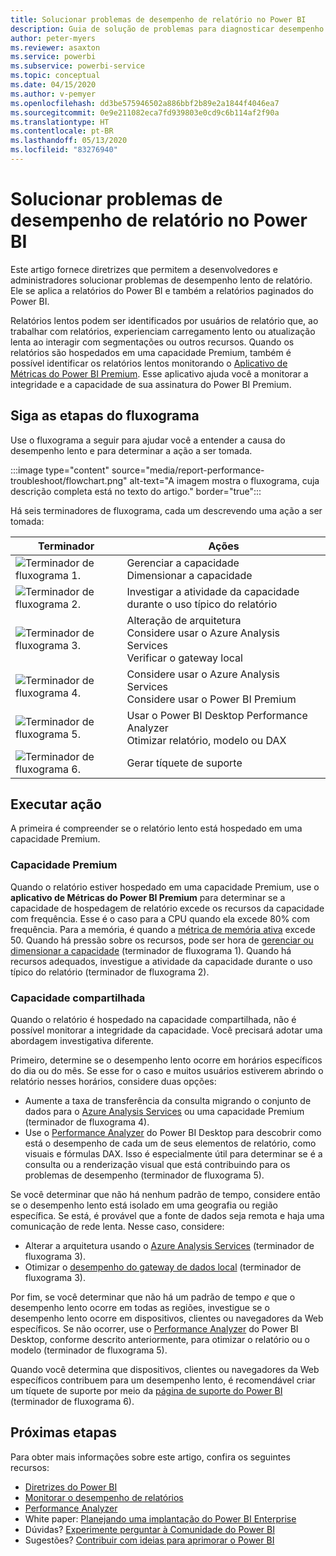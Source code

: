 ```yaml
---
title: Solucionar problemas de desempenho de relatório no Power BI
description: Guia de solução de problemas para diagnosticar desempenho lento de relatório no Power BI.
author: peter-myers
ms.reviewer: asaxton
ms.service: powerbi
ms.subservice: powerbi-service
ms.topic: conceptual
ms.date: 04/15/2020
ms.author: v-pemyer
ms.openlocfilehash: dd3be575946502a886bbf2b89e2a1844f4046ea7
ms.sourcegitcommit: 0e9e211082eca7fd939803e0cd9c6b114af2f90a
ms.translationtype: HT
ms.contentlocale: pt-BR
ms.lasthandoff: 05/13/2020
ms.locfileid: "83276940"
---
```

# <a name="troubleshoot-report-performance-in-power-bi"></a>Solucionar problemas de desempenho de relatório no Power BI

Este artigo fornece diretrizes que permitem a desenvolvedores e administradores solucionar problemas de desempenho lento de relatório. Ele se aplica a relatórios do Power BI e também a relatórios paginados do Power BI.

Relatórios lentos podem ser identificados por usuários de relatório que, ao trabalhar com relatórios, experienciam carregamento lento ou atualização lenta ao interagir com segmentações ou outros recursos. Quando os relatórios são hospedados em uma capacidade Premium, também é possível identificar os relatórios lentos monitorando o [Aplicativo de Métricas do Power BI Premium](../admin/service-admin-premium-monitor-capacity.md). Esse aplicativo ajuda você a monitorar a integridade e a capacidade de sua assinatura do Power BI Premium.

## <a name="follow-flowchart-steps"></a>Siga as etapas do fluxograma

Use o fluxograma a seguir para ajudar você a entender a causa do desempenho lento e para determinar a ação a ser tomada.

:::image type="content" source="media/report-performance-troubleshoot/flowchart.png" alt-text="A imagem mostra o fluxograma, cuja descrição completa está no texto do artigo." border="true":::

Há seis terminadores de fluxograma, cada um descrevendo uma ação a ser tomada:

|Terminador|Ações|
|---------|---------|
|![Terminador de fluxograma 1.](media/common/icon-01-red-30x30.png)|Gerenciar a capacidade<br />Dimensionar a capacidade |
|![Terminador de fluxograma 2.](media/common/icon-02-red-30x30.png)|Investigar a atividade da capacidade durante o uso típico do relatório|
|![Terminador de fluxograma 3.](media/common/icon-03-red-30x30.png)|Alteração de arquitetura<br />Considere usar o Azure Analysis Services<br />Verificar o gateway local|
|![Terminador de fluxograma 4.](media/common/icon-04-red-30x30.png)|Considere usar o Azure Analysis Services<br />Considere usar o Power BI Premium|
|![Terminador de fluxograma 5.](media/common/icon-05-red-30x30.png)|Usar o Power BI Desktop Performance Analyzer<br />Otimizar relatório, modelo ou DAX|
|![Terminador de fluxograma 6.](media/common/icon-06-red-30x30.png)|Gerar tíquete de suporte|

## <a name="take-action"></a>Executar ação

A primeira é compreender se o relatório lento está hospedado em uma capacidade Premium.

### <a name="premium-capacity"></a>Capacidade Premium

Quando o relatório estiver hospedado em uma capacidade Premium, use o **aplicativo de Métricas do Power BI Premium** para determinar se a capacidade de hospedagem de relatório excede os recursos da capacidade com frequência. Esse é o caso para a CPU quando ela excede 80% com frequência. Para a memória, é quando a [métrica de memória ativa](../admin/service-premium-metrics-app.md#the-active-memory-metric) excede 50. Quando há pressão sobre os recursos, pode ser hora de [gerenciar ou dimensionar a capacidade](../admin/service-admin-premium-manage.md) (terminador de fluxograma 1). Quando há recursos adequados, investigue a atividade da capacidade durante o uso típico do relatório (terminador de fluxograma 2).

### <a name="shared-capacity"></a>Capacidade compartilhada

Quando o relatório é hospedado na capacidade compartilhada, não é possível monitorar a integridade da capacidade. Você precisará adotar uma abordagem investigativa diferente.

Primeiro, determine se o desempenho lento ocorre em horários específicos do dia ou do mês. Se esse for o caso e muitos usuários estiverem abrindo o relatório nesses horários, considere duas opções:

- Aumente a taxa de transferência da consulta migrando o conjunto de dados para o [Azure Analysis Services](/azure/analysis-services/analysis-services-overview) ou uma capacidade Premium (terminador de fluxograma 4).
- Use o [Performance Analyzer](../create-reports/desktop-performance-analyzer.md) do Power BI Desktop para descobrir como está o desempenho de cada um de seus elementos de relatório, como visuais e fórmulas DAX. Isso é especialmente útil para determinar se é a consulta ou a renderização visual que está contribuindo para os problemas de desempenho (terminador de fluxograma 5).

Se você determinar que não há nenhum padrão de tempo, considere então se o desempenho lento está isolado em uma geografia ou região específica. Se está, é provável que a fonte de dados seja remota e haja uma comunicação de rede lenta. Nesse caso, considere:

- Alterar a arquitetura usando o [Azure Analysis Services](/azure/analysis-services/analysis-services-overview) (terminador de fluxograma 3).
- Otimizar o [desempenho do gateway de dados local](/data-integration/gateway/service-gateway-performance) (terminador de fluxograma 3).

Por fim, se você determinar que não há um padrão de tempo _e_ que o desempenho lento ocorre em todas as regiões, investigue se o desempenho lento ocorre em dispositivos, clientes ou navegadores da Web específicos. Se não ocorrer, use o [Performance Analyzer](../create-reports/desktop-performance-analyzer.md) do Power BI Desktop, conforme descrito anteriormente, para otimizar o relatório ou o modelo (terminador de fluxograma 5).

Quando você determina que dispositivos, clientes ou navegadores da Web específicos contribuem para um desempenho lento, é recomendável criar um tíquete de suporte por meio da [página de suporte do Power BI](https://powerbi.microsoft.com/support/) (terminador de fluxograma 6).

## <a name="next-steps"></a>Próximas etapas

Para obter mais informações sobre este artigo, confira os seguintes recursos:

- [Diretrizes do Power BI](index.yml)
- [Monitorar o desempenho de relatórios](monitor-report-performance.md)
- [Performance Analyzer](../create-reports/desktop-performance-analyzer.md)
- White paper: [Planejando uma implantação do Power BI Enterprise](https://go.microsoft.com/fwlink/?linkid=2057861)
- Dúvidas? [Experimente perguntar à Comunidade do Power BI](https://community.powerbi.com/)
- Sugestões? [Contribuir com ideias para aprimorar o Power BI](https://ideas.powerbi.com/)
